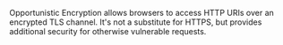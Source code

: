 ---
---

Opportunistic Encryption allows browsers to access HTTP URIs over an encrypted TLS channel. It's not a substitute for HTTPS, but provides additional security for otherwise vulnerable requests.
